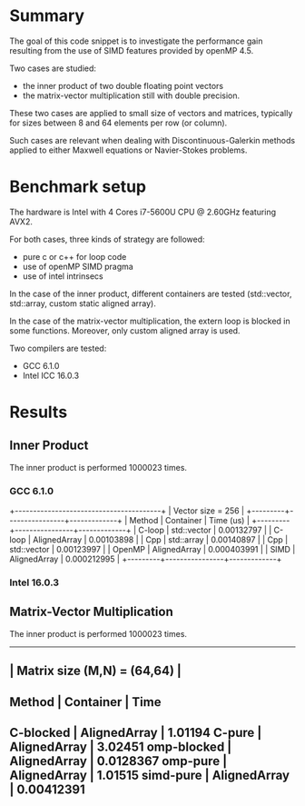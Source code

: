 # Summary

The goal of this code snippet is to investigate the performance gain
resulting from the use of SIMD features provided by openMP 4.5.

Two cases are studied:
- the inner product of two double floating point vectors
- the matrix-vector multiplication still with double precision.

These two cases are applied to small size of vectors and matrices,
typically for sizes between 8 and 64 elements per row (or column).

Such cases are relevant when dealing with Discontinuous-Galerkin
methods applied to either Maxwell equations or Navier-Stokes problems.

# Benchmark setup

The hardware is Intel with 4 Cores i7-5600U CPU @ 2.60GHz featuring
AVX2.

For both cases, three kinds of strategy are followed:
- pure c or c++ for loop code
- use of openMP SIMD pragma
- use of intel intrinsecs

In the case of the inner product, different containers are tested
(std::vector, std::array, custom static aligned array).

In the case of the matrix-vector multiplication, the extern loop is
blocked in some functions. Moreover, only custom aligned array is
used.

Two compilers are tested:
- GCC 6.1.0
- Intel ICC 16.0.3

# Results

## Inner Product

The inner product is performed 1000023 times.

### GCC 6.1.0

+----------------------------------------+
| Vector size = 256                      |
+---------+----------------+-------------+
| Method  |     Container  |   Time (us) |
+---------+----------------+-------------+
| C-loop  |   std::vector  | 0.00132797  |
| C-loop  |  AlignedArray  | 0.00103898  |
| Cpp     |    std::array  | 0.00140897  |
| Cpp     |   std::vector  | 0.00123997  |
| OpenMP  |  AlignedArray  | 0.000403991 |
| SIMD    |  AlignedArray  | 0.000212995 |
+---------+----------------+-------------+

### Intel 16.0.3


## Matrix-Vector Multiplication

The inner product is performed 1000023 times.

-------------------------------------------
| Matrix size (M,N) = (64,64)             |
-------------------------------------------
Method       |  Container     | Time
-------------------------------------------
C-blocked    |  AlignedArray  | 1.01194
C-pure       |  AlignedArray  | 3.02451
omp-blocked  |  AlignedArray  | 0.0128367
omp-pure     |  AlignedArray  | 1.01515
simd-pure    |  AlignedArray  | 0.00412391
-------------------------------------------
